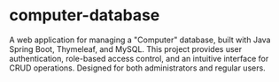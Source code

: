 # computer-database
A web application for managing a "Computer" database, built with Java Spring Boot, Thymeleaf, and MySQL. This project provides user authentication, role-based access control, and an intuitive interface for CRUD operations. Designed for both administrators and regular users.
